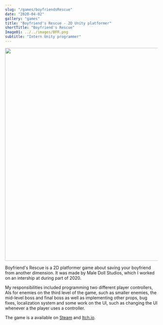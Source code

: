 ```yaml
---
slug: "/games/boyfriendsRescue"
date: "2020-04-02"
gallery: "games"
title: "Boyfriend's Rescue - 2D Unity platformer"
shortTitle: "Boyfriend's Rescue"
Image01: ../../images/BFR.png
subtitle: "Intern Unity programmer"
---
```


<img src="https://i.imgur.com/yabV6RE.png" style="width: 50em">

Boyfriend's Rescue is a 2D platformer game about saving your boyfriend from another dimension. It was made by Male Doll Studios, which I worked on an intership at during part of 2020. 

My responsibilities included programming two different player controllers, AIs for enemies on the third level of the game, such as smaller enemies, the mid-level boss and final boss as well as implementing other props, bug fixes, localization system and some work on the UI, such as changing the UI whenever a the player uses a controller.

The game is a available on [Steam](https://store.steampowered.com/app/1280640/Boyfriends_Rescue___Gay_Platform_Game/) and [Itch.io](https://maledollstudio.itch.io/boyfriends-rescue).

